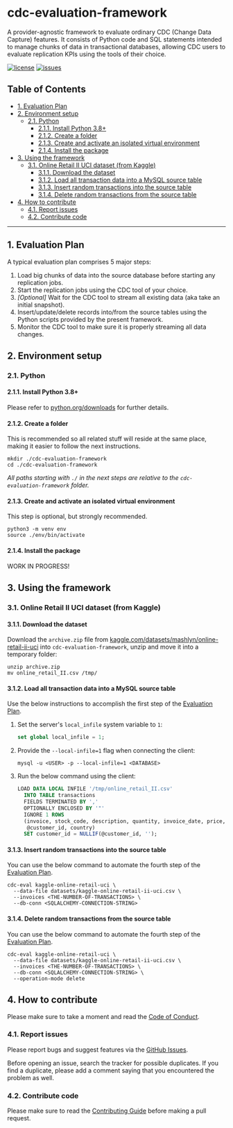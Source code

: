 # cdc-evaluation-framework

A provider-agnostic framework to evaluate ordinary CDC (Change Data Capture)
features. It consists of Python code and SQL statements intended to manage
chunks of data in transactional databases, allowing CDC users to evaluate
replication KPIs using the tools of their choice. 

[![license](https://img.shields.io/github/license/ricardolsmendes/cdc-evaluation-framework.svg)](https://github.com/ricardolsmendes/cdc-evaluation-framework/blob/main/LICENSE)
[![issues](https://img.shields.io/github/issues/ricardolsmendes/cdc-evaluation-framework.svg)](https://github.com/ricardolsmendes/cdc-evaluation-framework/issues)

## Table of Contents

<!-- toc -->

- [1. Evaluation Plan](#1-evaluation-plan)
- [2. Environment setup](#2-environment-setup)
  * [2.1. Python](#21-python)
    + [2.1.1. Install Python 3.8+](#211-install-python-38)
    + [2.1.2. Create a folder](#212-create-a-folder)
    + [2.1.3. Create and activate an isolated virtual environment](#213-create-and-activate-an-isolated-virtual-environment)
    + [2.1.4. Install the package](#214-install-the-package)
- [3. Using the framework](#3-using-the-framework)
  * [3.1. Online Retail II UCI dataset (from Kaggle)](#31-online-retail-ii-uci-dataset-from-kaggle)
    + [3.1.1. Download the dataset](#311-download-the-dataset)
    + [3.1.2. Load all transaction data into a MySQL source table](#312-load-all-transaction-data-into-a-mysql-source-table)
    + [3.1.3. Insert random transactions into the source table](#313-insert-random-transactions-into-the-source-table)
    + [3.1.4. Delete random transactions from the source table](#314-delete-random-transactions-from-the-source-table)
- [4. How to contribute](#4-how-to-contribute)
  * [4.1. Report issues](#41-report-issues)
  * [4.2. Contribute code](#42-contribute-code)

<!-- tocstop -->

---

## 1. Evaluation Plan

A typical evaluation plan comprises 5 major steps:

1. Load big chunks of data into the source database before starting any
   replication jobs.
2. Start the replication jobs using the CDC tool of your choice.
3. _[Optional]_ Wait for the CDC tool to stream all existing data (aka take an
   initial snapshot).
4. Insert/update/delete records into/from the source tables using the Python
   scripts provided by the present framework.
5. Monitor the CDC tool to make sure it is properly streaming all data changes.

## 2. Environment setup

### 2.1. Python

#### 2.1.1. Install Python 3.8+

Please refer to [python.org/downloads](https://www.python.org/downloads/) for
further details.

#### 2.1.2. Create a folder

This is recommended so all related stuff will reside at the same place, making
it easier to follow the next instructions.

```shell
mkdir ./cdc-evaluation-framework
cd ./cdc-evaluation-framework
```

_All paths starting with `./` in the next steps are relative to the
`cdc-evaluation-framework` folder._

#### 2.1.3. Create and activate an isolated virtual environment

This step is optional, but strongly recommended.

```shell
python3 -m venv env
source ./env/bin/activate
```

#### 2.1.4. Install the package

WORK IN PROGRESS!

## 3. Using the framework

### 3.1. Online Retail II UCI dataset (from Kaggle)

#### 3.1.1. Download the dataset

Download the `archive.zip` file from
[kaggle.com/datasets/mashlyn/online-retail-ii-uci](https://www.kaggle.com/datasets/mashlyn/online-retail-ii-uci)
into `cdc-evaluation-framework`, unzip and move it into a temporary folder:

```shell
unzip archive.zip
mv online_retail_II.csv /tmp/
```

#### 3.1.2. Load all transaction data into a MySQL source table

Use the below instructions to accomplish the first step of the [Evaluation
Plan](#1-evaluation-plan).

1. Set the server's `local_infile` system variable to `1`:
   ```sql
   set global local_infile = 1;
   ```

2. Provide the `--local-infile=1` flag when connecting the client:
   ```shell
   mysql -u <USER> -p --local-infile=1 <DATABASE>
   ```
   
3. Run the below command using the client:
   ```sql
   LOAD DATA LOCAL INFILE '/tmp/online_retail_II.csv'
     INTO TABLE transactions
     FIELDS TERMINATED BY ','
     OPTIONALLY ENCLOSED BY '"'
     IGNORE 1 ROWS
     (invoice, stock_code, description, quantity, invoice_date, price,
      @customer_id, country)
     SET customer_id = NULLIF(@customer_id, '');
   ```

#### 3.1.3. Insert random transactions into the source table

You can use the below command to automate the fourth step of the [Evaluation
Plan](#1-evaluation-plan).

```shell
cdc-eval kaggle-online-retail-uci \
  --data-file datasets/kaggle-online-retail-ii-uci.csv \
  --invoices <THE-NUMBER-OF-TRANSACTIONS> \
  --db-conn <SQLALCHEMY-CONNECTION-STRING>
```

#### 3.1.4. Delete random transactions from the source table

You can use the below command to automate the fourth step of the [Evaluation
Plan](#1-evaluation-plan).

```shell
cdc-eval kaggle-online-retail-uci \
  --data-file datasets/kaggle-online-retail-ii-uci.csv \
  --invoices <THE-NUMBER-OF-TRANSACTIONS> \
  --db-conn <SQLALCHEMY-CONNECTION-STRING> \
  --operation-mode delete
```

## 4. How to contribute

Please make sure to take a moment and read the [Code of
Conduct](https://github.com/ricardolsmendes/cdc-evaluation-framework/blob/main/.github/CODE_OF_CONDUCT.md).

### 4.1. Report issues

Please report bugs and suggest features via the [GitHub
Issues](https://github.com/ricardolsmendes/cdc-evaluation-framework/issues).

Before opening an issue, search the tracker for possible duplicates. If you find a duplicate, please
add a comment saying that you encountered the problem as well.

### 4.2. Contribute code

Please make sure to read the [Contributing
Guide](https://github.com/ricardolsmendes/cdc-evaluation-framework/blob/main/.github/CONTRIBUTING.md)
before making a pull request.
